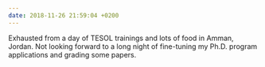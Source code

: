 ```yaml
---
date: 2018-11-26 21:59:04 +0200
---
```


Exhausted from a day of TESOL trainings and lots of food in Amman, Jordan. Not looking forward to a long night of fine-tuning my Ph.D. program applications and grading some papers.
